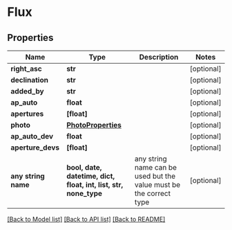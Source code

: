 # Flux


## Properties
Name | Type | Description | Notes
------------ | ------------- | ------------- | -------------
**right_asc** | **str** |  | [optional] 
**declination** | **str** |  | [optional] 
**added_by** | **str** |  | [optional] 
**ap_auto** | **float** |  | [optional] 
**apertures** | **[float]** |  | [optional] 
**photo** | [**PhotoProperties**](PhotoProperties.md) |  | [optional] 
**ap_auto_dev** | **float** |  | [optional] 
**aperture_devs** | **[float]** |  | [optional] 
**any string name** | **bool, date, datetime, dict, float, int, list, str, none_type** | any string name can be used but the value must be the correct type | [optional]

[[Back to Model list]](../README.md#documentation-for-models) [[Back to API list]](../README.md#documentation-for-api-endpoints) [[Back to README]](../README.md)


